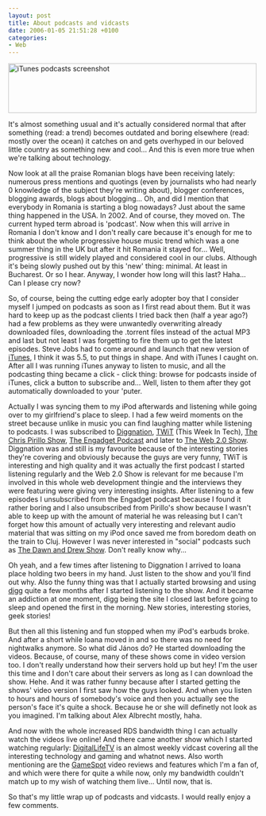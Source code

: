 ```yaml
---
layout: post
title: About podcasts and vidcasts
date: 2006-01-05 21:51:28 +0100
categories:
- Web
---
```

<img src="http://www.rusiczki.net/blog/blogpics/itunes_podcasts_screenshot.gif" width="500" height="100" alt="iTunes podcasts screenshot" class="image" />

It's almost something usual and it's actually considered normal that after something (read: a trend) becomes outdated and boring elsewhere (read: mostly over the ocean) it catches on and gets overhyped in our beloved little country as something new and cool... And this is even more true when we're talking about technology.

Now look at all the praise Romanian blogs have been receiving lately: numerous press mentions and quotings (even by journalists who had nearly 0 knowledge of the subject they're writing about), blogger conferences, blogging awards, blogs about blogging... Oh, and did I mention that everybody in Romania is starting a blog nowadays? Just about the same thing happened in the USA. In 2002. And of course, they moved on. The current hyped term abroad is 'podcast'. Now when this will arrive in Romania I don't know and I don't really care because it's enough for me to think about the whole progressive house music trend which was a one summer thing in the UK but after it hit Romania it stayed for... Well, progressive is still widely played and considered cool in our clubs. Although it's being slowly pushed out by this 'new' thing: minimal. At least in Bucharest. Or so I hear. Anyway, I wonder how long will this last? Haha... Can I please cry now?

So, of course, being the cutting edge early adopter boy that I consider myself I jumped on podcasts as soon as I first read about them. But it was hard to keep up as the podcast clients I tried back then (half a year ago?) had a few problems as they were unwantedly overwriting already downloaded files, downloading the .torrent files instead of the actual MP3 and last but not least I was forgetting to fire them up to get the latest episodes. Steve Jobs had to come around and launch that new version of <a href="http://www.apple.com/itunes">iTunes</a>, I think it was 5.5, to put things in shape. And with iTunes I caught on. After all I was running iTunes anyway to listen to music, and all the podcasting thing became a click - click thing: browse for podcasts inside of iTunes, click a button to subscribe and... Well, listen to them after they got automatically downloaded to your 'puter.

Actually I was syncing them to my iPod afterwards and listening while going over to my girlfriend's place to sleep. I had a few weird moments on the street because unlike in music you can find laughing matter while listening to podcasts. I was subscribed to <a href="http://www.diggnation.com">Diggnation</a>, <a href="http://www.twit.tv">TWiT</a> (This Week In Tech), <a href="http://www.thechrispirilloshow.com/">The Chris Pirillo Show</a>, <a href="http://www.engadget.com/category/podcasts/">The Engadget Podcast</a> and later to <a href="http://www.web20show.com/">The Web 2.0 Show</a>. Diggnation was and still is my favourite because of the interesting stories they're covering and obviously because the guys are very funny, TWiT is interesting and high quality and it was actually the first podcast I started listening regularly and the Web 2.0 Show is relevant for me because I'm involved in this whole web development thingie and the interviews they were featuring were giving very interesting insights. After listening to a few episodes I unsubscribed from the Engadget podcast because I found it rather boring and I also unsubscribed from Pirillo's show because I wasn't able to keep up with the amount of material he was releasing but I can't forget how this amount of actually very interesting and relevant audio material that was sitting on my iPod once saved me from boredom death on the train to Cluj. However I was never interested in "social" podcasts such as <a href="http://dawnanddrew.podshow.com/">The Dawn and Drew Show</a>. Don't really know why...

Oh yeah, and a few times after listening to Diggnation I arrived to Ioana place holding two beers in my hand. Just listen to the show and you'll find out why. Also the funny thing was that I actually started browsing and using <a href="http://www.digg.com">digg</a> quite a few months after I started listening to the show. And it became an addiction at one moment, digg being the site I closed last before going to sleep and opened the first in the morning. New stories, interesting stories, geek stories!

But then all this listening and fun stopped when my iPod's earbuds broke. And after a short while Ioana moved in and so there was no need for nightwalks anymore. So what did J&aacute;nos do? He started downloading the videos. Because, of course, many of these shows come in video version too. I don't really understand how their servers hold up but hey! I'm the user this time and I don't care about their servers as long as I can download the show. Hehe. And it was rather funny because after I started getting the shows' video version I first saw how the guys looked. And when you listen to hours and hours of somebody's voice and then you actually see the person's face it's quite a shock. Because he or she will definetly not look as you imagined. I'm talking about Alex Albrecht mostly, haha.

And now with the whole increased RDS bandwidth thing I can actually watch the videos live online! And there came another show which I started watching regularly: <a href="http://www.digitallifetv.com/">DigitalLifeTV</a> is an almost weekly vidcast covering all the interesting technology and gaming and whatnot news. Also worth mentioning are the <a href="http://www.gamespot.com">GameSpot</a> video reviews and features which I'm a fan of, and which were there for quite a while now, only my bandwidth couldn't match up to my wish of watching them live... Until now, that is.

So that's my little wrap up of podcasts and vidcasts. I would really enjoy a few comments.

